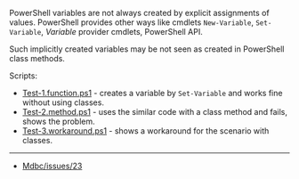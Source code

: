 
PowerShell variables are not always created by explicit assignments of values.
PowerShell provides other ways like cmdlets `New-Variable`, `Set-Variable`,
*Variable* provider cmdlets, PowerShell API.

Such implicitly created variables may be not seen as created in PowerShell class methods.

Scripts:

- [Test-1.function.ps1](Test-1.function.ps1) - creates a variable by `Set-Variable` and works fine without using classes.
- [Test-2.method.ps1](Test-2.method.ps1) - uses the similar code with a class method and fails, shows the problem.
- [Test-3.workaround.ps1](Test-3.workaround.ps1) - shows a workaround for the scenario with classes.

***

- [Mdbc/issues/23](https://github.com/nightroman/Mdbc/issues/23)
